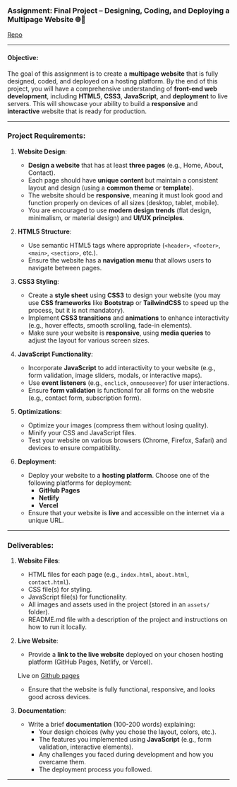 ### **Assignment: Final Project – Designing, Coding, and Deploying a Multipage Website** 🌐🚀

[Repo](https://github.com/Machuge27/safaricom-hook-final-project-and-deployment-week-8-Machuge27.git)

---

#### **Objective:**
The goal of this assignment is to create a **multipage website** that is fully designed, coded, and deployed on a hosting platform. By the end of this project, you will have a comprehensive understanding of **front-end web development**, including **HTML5**, **CSS3**, **JavaScript**, and **deployment** to live servers. This will showcase your ability to build a **responsive** and **interactive** website that is ready for production.

---

### **Project Requirements:**

1. **Website Design**:
   - **Design a website** that has at least **three pages** (e.g., Home, About, Contact).
   - Each page should have **unique content** but maintain a consistent layout and design (using a **common theme** or **template**).
   - The website should be **responsive**, meaning it must look good and function properly on devices of all sizes (desktop, tablet, mobile).
   - You are encouraged to use **modern design trends** (flat design, minimalism, or material design) and **UI/UX principles**.

2. **HTML5 Structure**:
   - Use semantic HTML5 tags where appropriate (`<header>`, `<footer>`, `<main>`, `<section>`, etc.).
   - Ensure the website has a **navigation menu** that allows users to navigate between pages.

3. **CSS3 Styling**:
   - Create a **style sheet** using **CSS3** to design your website (you may use **CSS frameworks** like **Bootstrap** or **TailwindCSS** to speed up the process, but it is not mandatory).
   - Implement **CSS3 transitions** and **animations** to enhance interactivity (e.g., hover effects, smooth scrolling, fade-in elements).
   - Make sure your website is **responsive**, using **media queries** to adjust the layout for various screen sizes.

4. **JavaScript Functionality**:
   - Incorporate **JavaScript** to add interactivity to your website (e.g., form validation, image sliders, modals, or interactive maps).
   - Use **event listeners** (e.g., `onclick`, `onmouseover`) for user interactions.
   - Ensure **form validation** is functional for all forms on the website (e.g., contact form, subscription form).

5. **Optimizations**:
   - Optimize your images (compress them without losing quality).
   - Minify your CSS and JavaScript files.
   - Test your website on various browsers (Chrome, Firefox, Safari) and devices to ensure compatibility.

6. **Deployment**:
   - Deploy your website to a **hosting platform**. Choose one of the following platforms for deployment:
     - **GitHub Pages**
     - **Netlify**
     - **Vercel**
   - Ensure that your website is **live** and accessible on the internet via a unique URL.

---

### **Deliverables:**

1. **Website Files**:
   - HTML files for each page (e.g., `index.html`, `about.html`, `contact.html`).
   - CSS file(s) for styling.
   - JavaScript file(s) for functionality.
   - All images and assets used in the project (stored in an `assets/` folder).
   - README.md file with a description of the project and instructions on how to run it locally.

2. **Live Website**:
   - Provide a **link to the live website** deployed on your chosen hosting platform (GitHub Pages, Netlify, or Vercel).

   Live on [Github pages](https://machuge27.github.io/safaricom-hook-final-project-and-deployment-week-8-Machuge27/)

   - Ensure that the website is fully functional, responsive, and looks good across devices.

3. **Documentation**:
   - Write a brief **documentation** (100-200 words) explaining:
     - Your design choices (why you chose the layout, colors, etc.).
     - The features you implemented using **JavaScript** (e.g., form validation, interactive elements).
     - Any challenges you faced during development and how you overcame them.
     - The deployment process you followed.

---
